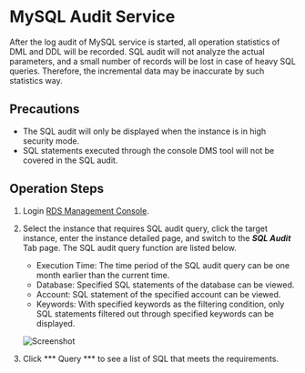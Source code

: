 # MySQL Audit Service
After the log audit of MySQL service is started, all operation statistics of DML and DDL will be recorded.
SQL audit will not analyze the actual parameters, and a small number of records will be lost in case of heavy SQL queries. Therefore, the incremental data may be inaccurate by such statistics way.

## Precautions
* The SQL audit will only be displayed when the instance is in high security mode.
* SQL statements executed through the console DMS tool will not be covered in the SQL audit. 

## Operation Steps
1. Login [RDS Management Console](https://rds-console.jdcloud.com/database).  
2. Select the instance that requires SQL audit query, click the target instance, enter the instance detailed page, and switch to the ***SQL Audit*** Tab page. The SQL audit query function are listed below.  
    * Execution Time: The time period of the SQL audit query can be one month earlier than the current time.
    * Database: Specified SQL statements of the database can be viewed.
    * Account: SQL statement of the specified account can be viewed.
    * Keywords: With specified keywords as the filtering condition, only SQL statements filtered out through specified keywords can be displayed.

    ![Screenshot](https://img1.jcloudcs.com/cms/0fb72d45-8e54-4ef9-a4c1-a1af3b66421020180319113956.png)

3. Click *** Query *** to see a list of SQL that meets the requirements.

